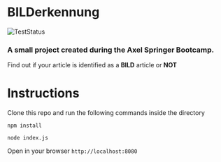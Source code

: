 # BILDerkennung
![TestStatus](https://travis-ci.org/IgnasKavaliauskas/BILDerkennung.svg?branch=master)
### A small project created during the Axel Springer Bootcamp.
Find out if your article is identified as a **BILD** article or **NOT**

# Instructions
Clone this repo and run the following commands inside the directory

`npm install`

`node index.js`

Open in your browser `http://localhost:8080`
